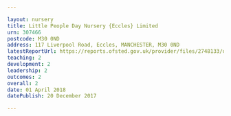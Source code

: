 ```yaml
---

layout: nursery
title: Little People Day Nursery {Eccles} Limited
urn: 307466
postcode: M30 0ND
address: 117 Liverpool Road, Eccles, MANCHESTER, M30 0ND
latestReportUrl: https://reports.ofsted.gov.uk/provider/files/2748133/urn/307466.pdf
teaching: 2
development: 2
leadership: 2
outcomes: 2
overall: 2
date: 01 April 2018 
datePublish: 20 December 2017

---
```

